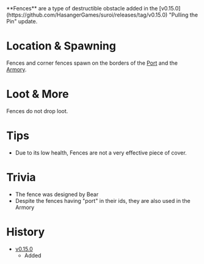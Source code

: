 <Stub/>
**Fences** are a type of destructible obstacle added in the [v0.15.0](https://github.com/HasangerGames/suroi/releases/tag/v0.15.0) "Pulling the Pin" update.

# Location & Spawning

Fences and corner fences spawn on the borders of the [Port](/buildings/port_meta) and the [Armory](/buildings/armory).

# Loot & More

Fences do not drop loot.

# Tips

- Due to its low health, Fences are not a very effective piece of cover.

# Trivia

- The fence was designed by Bear
- Despite the fences having "port" in their ids, they are also used in the Armory

# History

- [v0.15.0](https://github.com/HasangerGames/suroi/releases/tag/v0.15.0)
  - Added
